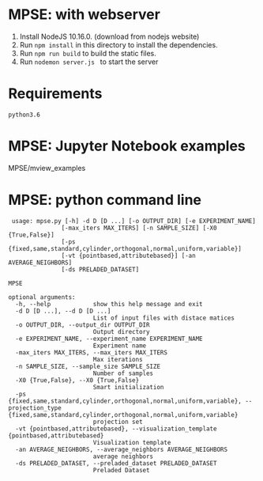 # MPSE: with webserver

1. Install NodeJS 10.16.0. (download from nodejs website)
2. Run `npm install` in this directory to install the dependencies.
3. Run `npm run build` to build the static files.
4. Run `nodemon server.js ` to start the server


# Requirements 
``` console
python3.6 
```

# MPSE: Jupyter Notebook examples 

MPSE/mview_examples

# MPSE: python command line

``` console
 usage: mpse.py [-h] -d D [D ...] [-o OUTPUT_DIR] [-e EXPERIMENT_NAME]
               [-max_iters MAX_ITERS] [-n SAMPLE_SIZE] [-X0 {True,False}]
               [-ps {fixed,same,standard,cylinder,orthogonal,normal,uniform,variable}]
               [-vt {pointbased,attributebased}] [-an AVERAGE_NEIGHBORS]
               [-ds PRELADED_DATASET]

MPSE

optional arguments:
  -h, --help            show this help message and exit
  -d D [D ...], --d D [D ...]
                        List of input files with distace matices
  -o OUTPUT_DIR, --output_dir OUTPUT_DIR
                        Output directory
  -e EXPERIMENT_NAME, --experiment_name EXPERIMENT_NAME
                        Experiment name
  -max_iters MAX_ITERS, --max_iters MAX_ITERS
                        Max iterations
  -n SAMPLE_SIZE, --sample_size SAMPLE_SIZE
                        Number of samples
  -X0 {True,False}, --X0 {True,False}
                        Smart initialization
  -ps {fixed,same,standard,cylinder,orthogonal,normal,uniform,variable}, --projection_type {fixed,same,standard,cylinder,orthogonal,normal,uniform,variable}
                        projection set
  -vt {pointbased,attributebased}, --visualization_template {pointbased,attributebased}
                        Visualization template
  -an AVERAGE_NEIGHBORS, --average_neighbors AVERAGE_NEIGHBORS
                        average neighbors
  -ds PRELADED_DATASET, --preladed_dataset PRELADED_DATASET
                        Preladed Dataset

                        
```


